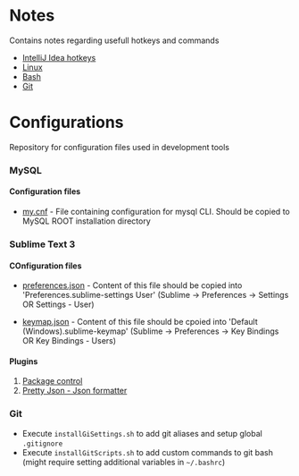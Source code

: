 # Notes
Contains notes regarding usefull hotkeys and commands

* [IntelliJ Idea hotkeys](notes/intellijHotkeys.md)
* [Linux](notes/linux.md)
* [Bash](notes/bash.md)
* [Git](notes/git.md)

# Configurations
Repository for configuration files used in development tools

### MySQL

#### Configuration files

* [my.cnf](config/mysql/my.cnf) - File containing configuration for mysql CLI. Should be copied to MySQL ROOT installation directory

### Sublime Text 3

#### COnfiguration files

* [preferences.json](config/sublime/preferences.json) - Content of this file should be copied into 'Preferences.sublime-settings User' (Sublime -> Preferences -> Settings OR Settings - User)

* [keymap.json](config/sublime/keymap.json) - Content of this file should be cpoied into 'Default (Windows).sublime-keymap' (Sublime -> Preferences -> Key Bindings OR Key Bindings - Users)

#### Plugins
1. [Package control](https://packagecontrol.io/installation)
2. [Pretty Json - Json formatter](https://github.com/dzhibas/SublimePrettyJson)

### Git

- Execute `installGiSettings.sh` to add git aliases and setup global `.gitignore`
- Execute `installGitScripts.sh` to add custom commands to git bash (might require setting additional variables in `~/.bashrc`)
